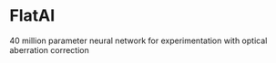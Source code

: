 # FlatAI
40 million parameter neural network for experimentation with optical aberration correction
